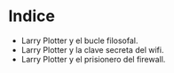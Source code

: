 # Indice

* Larry Plotter y el bucle filosofal.
* Larry Plotter y la clave secreta del wifi.
* Larry Plotter y el prisionero del firewall.